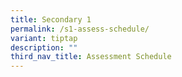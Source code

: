 ```yaml
---
title: Secondary 1
permalink: /s1-assess-schedule/
variant: tiptap
description: ""
third_nav_title: Assessment Schedule
---
```

